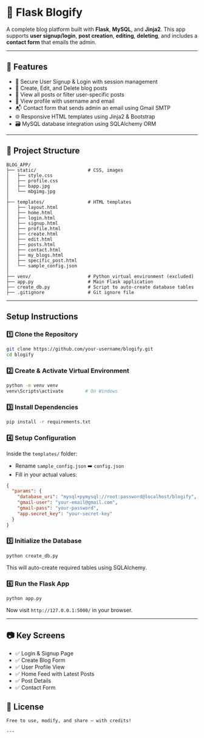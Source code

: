 # 📝 Flask Blogify

A complete blog platform built with **Flask**, **MySQL**, and **Jinja2**. This app supports **user signup/login**, **post creation**, **editing**, **deleting**, and includes a **contact form** that emails the admin.

---

## 🚀 Features

- 🔐 Secure User Signup & Login with session management
- 📝 Create, Edit, and Delete blog posts
- 📰 View all posts or filter user-specific posts
- 👤 View profile with username and email
- 📬 Contact form that sends admin an email using Gmail SMTP
- 🌐 Responsive HTML templates using Jinja2 & Bootstrap
- 🗃️ MySQL database integration using SQLAlchemy ORM

---

## 📁 Project Structure

```
BLOG_APP/
├── static/                   # CSS, images
│   ├── style.css
│   ├── profile.css
│   ├── bapp.jpg
│   └── mbgimg.jpg
│
├── templates/                # HTML templates
│   ├── layout.html
│   ├── home.html
│   ├── login.html
│   ├── signup.html
│   ├── profile.html
│   ├── create.html
│   ├── edit.html
│   ├── posts.html
│   ├── contact.html
│   ├── my_blogs.html
│   ├── specific_post.html    
│   └── sample_config.json
│
├── venv/                     # Python virtual environment (excluded)
├── app.py                    # Main Flask application
├── create_db.py              # Script to auto-create database tables
├── .gitignore                # Git ignore file
```

---

## Setup Instructions

### 1️⃣ Clone the Repository

```bash
git clone https://github.com/your-username/blogify.git
cd blogify
```

### 2️⃣ Create & Activate Virtual Environment

```bash
python -m venv venv
venv\Scripts\activate        # On Windows
```

### 3️⃣ Install Dependencies

```bash
pip install -r requirements.txt
```

### 4️⃣ Setup Configuration

Inside the `templates/` folder:

- Rename `sample_config.json` ➡️ `config.json`
- Fill in your actual values:

```json
{
  "params": {
    "database_uri": "mysql+pymysql://root:password@localhost/blogify",
    "gmail-user": "your-email@gmail.com",
    "gmail-pass": "your-password",
    "app.secret_key": "your-secret-key"
  }
}
```

### 5️⃣ Initialize the Database

```bash
python create_db.py
```

This will auto-create required tables using SQLAlchemy.

### 6️⃣ Run the Flask App

```bash
python app.py
```

Now visit `http://127.0.0.1:5000/` in your browser.

---

## 📷 Key Screens

- ✅ Login & Signup Page
- ✅ Create Blog Form
- ✅ User Profile View
- ✅ Home Feed with Latest Posts
- ✅ Post Details
- ✅ Contact Form



## 📄 License

```
Free to use, modify, and share — with credits!

---

